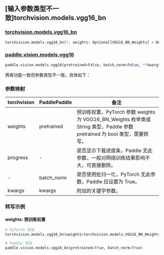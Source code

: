 ## [输入参数类型不一致]torchvision.models.vgg16_bn

### [torchvision.models.vgg16_bn](https://pytorch.org/vision/main/models/generated/torchvision.models.vgg16_bn.html)

```python
torchvision.models.vgg16_bn(*, weights: Optional[VGG16_BN_Weights] = None, progress: bool = True, **kwargs: Any)
```

### [paddle.vision.models.vgg16](https://www.paddlepaddle.org.cn/documentation/docs/zh/api/paddle/vision/models/vgg16_cn.html)

```python
paddle.vision.models.vgg16(pretrained=False, batch_norm=False, **kwargs)
```

两者功能一致但参数类型不一致，具体如下：

### 参数映射

| torchvision | PaddlePaddle | 备注 |
| ----------- | ------------ | ---- |
| weights     | pretrained   | 预训练权重，PyTorch 参数 weights 为 VGG16_BN_Weights 枚举类或 String 类型，Paddle 参数 pretrained 为 bool 类型，需要转写。|
| progress    | -            | 是否显示下载进度条，Paddle 无此参数，一般对网络训练结果影响不大，可直接删除。|
| -           | batch_norm   | 是否使用批归一化，PyTorch 无此参数，Paddle 应设置为 True。 |
| kwargs      | kwargs       | 附加的关键字参数。|

### 转写示例
#### weights: 预训练权重
```python
# PyTorch 写法
torchvision.models.vgg16_bn(weights=torchvision.models.VGG16_BN_Weights.DEFAULT)

# Paddle 写法
paddle.vision.models.vgg16_bn(pretrained=True, batch_norm=True)
```
